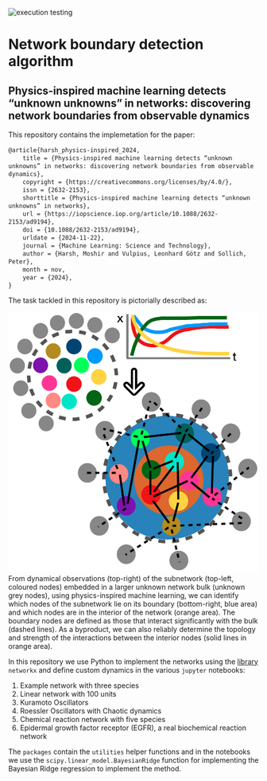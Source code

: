 ![execution testing](https://github.com/btemoshir/netBound/actions/workflows/test.yml/badge.svg?event=push)

# **Net**work **boun**dary detection algorithm

## Physics-inspired machine learning detects “unknown unknowns” in networks: discovering network boundaries from observable dynamics

This repository contains the implemetation for the paper:

```
@article{harsh_physics-inspired_2024,
	title = {Physics-inspired machine learning detects “unknown unknowns” in networks: discovering network boundaries from observable dynamics},
	copyright = {https://creativecommons.org/licenses/by/4.0/},
	issn = {2632-2153},
	shorttitle = {Physics-inspired machine learning detects “unknown unknowns” in networks},
	url = {https://iopscience.iop.org/article/10.1088/2632-2153/ad9194},
	doi = {10.1088/2632-2153/ad9194},
	urldate = {2024-11-22},
	journal = {Machine Learning: Science and Technology},
	author = {Harsh, Moshir and Vulpius, Leonhard Götz and Sollich, Peter},
	month = nov,
	year = {2024},
}
```

The task tackled in this repository is pictorially described as: 

![Problem Schematic](Plots/Main_paper/fig1.png)
From dynamical observations (top-right) of the subnetwork (top-left, coloured nodes) embedded in a larger unknown network bulk (unknown grey nodes), using physics-inspired machine learning, we can identify which nodes of the subnetwork lie on its boundary (bottom-right, blue area) and which nodes are in the interior of the network (orange area). The boundary nodes are defined as those that interact significantly with the bulk (dashed lines). As a byproduct, we can also reliably determine the topology and strength of the interactions between the interior nodes (solid lines in orange area).

In this repository we use Python to implement the networks using the [library](https://networkx.org "networkx") `networkx` and define custom dynamics in the various `jupyter` notebooks:
1. Example network with three species
2. Linear network with 100 units
3. Kuramoto Oscillators
4. Roessler Oscillators with Chaotic dynamics
5. Chemical reaction network with five species
6. Epidermal growth factor receptor (EGFR), a real biochemical reaction network

The `packages` contain the `utilities` helper functions and in the notebooks we use the `scipy.linear_model.BayesianRidge` function for implementing the Bayesian Ridge regression to implement the method.